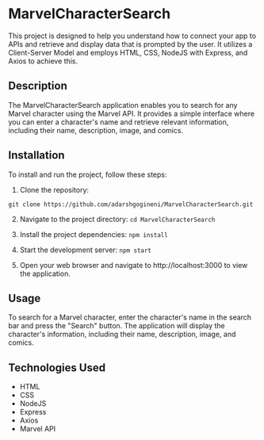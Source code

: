 # MarvelCharacterSearch

This project is designed to help you understand how to connect your app to APIs and retrieve and display data that is prompted by the user. It utilizes a Client-Server Model and employs HTML, CSS, NodeJS with Express, and Axios to achieve this.

## Description

The MarvelCharacterSearch application enables you to search for any Marvel character using the Marvel API. It provides a simple interface where you can enter a character's name and retrieve relevant information, including their name, description, image, and comics.

## Installation

To install and run the project, follow these steps:

1. Clone the repository:


``` git clone https://github.com/adarshgogineni/MarvelCharacterSearch.git ```

2. Navigate to the project directory:
   `cd MarvelCharacterSearch`
   
3. Install the project dependencies:
   `npm install`

4. Start the development server:
  `npm start`

5. Open your web browser and navigate to http://localhost:3000 to view the application.

## Usage

To search for a Marvel character, enter the character's name in the search bar and press the "Search" button. The application will display the character's information, including their name, description, image, and comics.

## Technologies Used

* HTML
* CSS
* NodeJS
* Express
* Axios
* Marvel API 






